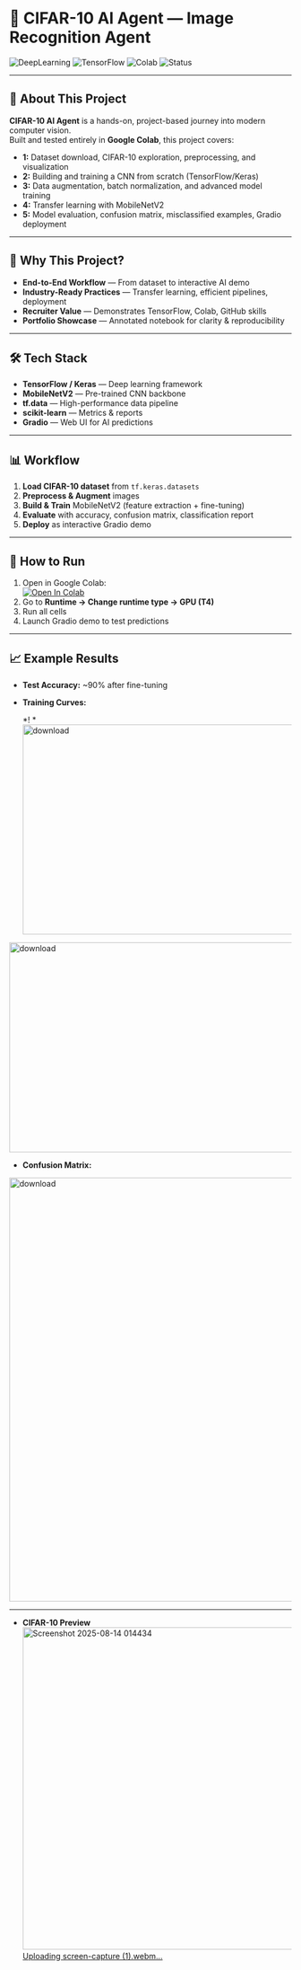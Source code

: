 # 🚀 CIFAR-10 AI Agent — Image Recognition Agent
![DeepLearning](https://img.shields.io/badge/DeepLearning-TensorFlow-orange)
![TensorFlow](https://img.shields.io/badge/Framework-TF2.0-blue)
![Colab](https://img.shields.io/badge/Google-Colab-yellow)
![Status](https://img.shields.io/badge/Status-Completed-brightgreen)

---

## 📌 About This Project
**CIFAR-10 AI Agent** is a hands-on, project-based journey into modern computer vision.  
Built and tested entirely in **Google Colab**, this project covers:

- **1:** Dataset download, CIFAR-10 exploration, preprocessing, and visualization
- **2:** Building and training a CNN from scratch (TensorFlow/Keras)
- **3:** Data augmentation, batch normalization, and advanced model training
- **4:** Transfer learning with MobileNetV2
- **5:** Model evaluation, confusion matrix, misclassified examples, Gradio deployment

---

## 🎯 Why This Project?
- **End-to-End Workflow** — From dataset to interactive AI demo
- **Industry-Ready Practices** — Transfer learning, efficient pipelines, deployment
- **Recruiter Value** — Demonstrates TensorFlow, Colab, GitHub skills
- **Portfolio Showcase** — Annotated notebook for clarity & reproducibility

---

## 🛠 Tech Stack
- **TensorFlow / Keras** — Deep learning framework
- **MobileNetV2** — Pre-trained CNN backbone
- **tf.data** — High-performance data pipeline
- **scikit-learn** — Metrics & reports
- **Gradio** — Web UI for AI predictions

---

## 📊 Workflow
1. **Load CIFAR-10 dataset** from `tf.keras.datasets`
2. **Preprocess & Augment** images  
3. **Build & Train** MobileNetV2 (feature extraction + fine-tuning)
4. **Evaluate** with accuracy, confusion matrix, classification report
5. **Deploy** as interactive Gradio demo

---

## 🚀 How to Run
1. Open in Google Colab:  
   [![Open In Colab](https://colab.research.google.com/assets/colab-badge.svg)]()
2. Go to **Runtime → Change runtime type → GPU (T4)**  
3. Run all cells  
4. Launch Gradio demo to test predictions

---

## 📈 Example Results
- **Test Accuracy:** ~90% after fine-tuning
- **Training Curves:**  

  *!  *<img width="990" height="374" alt="download" src="https://github.com/user-attachments/assets/1e8bc068-3618-4dab-9d43-25e5dbcbb995" />
<img width="981" height="374" alt="download" src="https://github.com/user-attachments/assets/5858e375-a799-4ad9-847a-c720d6c5ee60" />

- **Confusion Matrix:**  

<img width="763" height="755" alt="download" src="https://github.com/user-attachments/assets/511d9126-376f-4d6b-9f6b-5f0873b09b0c" />


---
- **CIFAR-10 Preview**
<img width="1610" height="574" alt="Screenshot 2025-08-14 014434" src="https://github.com/user-attachments/assets/c8b40a0f-3a80-4aa6-9e7c-d31d0fa449e8" />[Uploading screen-capture (1).webm…]()



